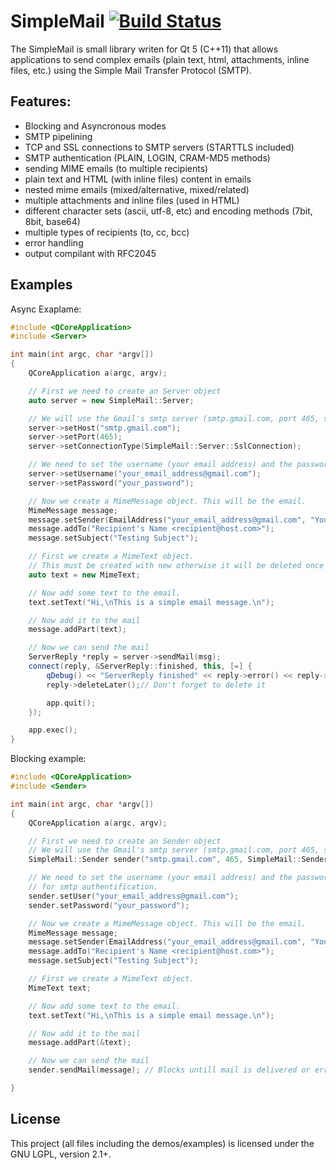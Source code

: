 SimpleMail [![Build Status](https://travis-ci.org/cutelyst/simple-mail.svg?branch=master)](https://travis-ci.org/cutelyst/simple-mail)
=============================================

The SimpleMail is small library writen for Qt 5 (C++11) that allows applications to send complex emails (plain text, html, attachments, inline files, etc.) using the Simple Mail Transfer Protocol (SMTP).

## Features:

- Blocking and Asyncronous modes
- SMTP pipelining
- TCP and SSL connections to SMTP servers (STARTTLS included)
- SMTP authentication (PLAIN, LOGIN, CRAM-MD5 methods)
- sending MIME emails (to multiple recipients)
- plain text and HTML (with inline files) content in emails
- nested mime emails (mixed/alternative, mixed/related)
- multiple attachments and inline files (used in HTML)
- different character sets (ascii, utf-8, etc) and encoding methods (7bit, 8bit, base64)
- multiple types of recipients (to, cc, bcc)
- error handling
- output compilant with RFC2045

## Examples

Async Exaplame:

```c++
#include <QCoreApplication>
#include <Server>

int main(int argc, char *argv[])
{
    QCoreApplication a(argc, argv);

    // First we need to create an Server object
    auto server = new SimpleMail::Server;

    // We will use the Gmail's smtp server (smtp.gmail.com, port 465, ssl)
    server->setHost("smtp.gmail.com");
    server->setPort(465);
    server->setConnectionType(SimpleMail::Server::SslConnection);

    // We need to set the username (your email address) and the password for smtp authentification.
    server->setUsername("your_email_address@gmail.com");
    server->setPassword("your_password");

    // Now we create a MimeMessage object. This will be the email.
    MimeMessage message;
    message.setSender(EmailAddress("your_email_address@gmail.com", "Your Name"));
    message.addTo("Recipient's Name <recipient@host.com>");
    message.setSubject("Testing Subject");

    // First we create a MimeText object.
    // This must be created with new otherwise it will be deleted once we leave the scope.
    auto text = new MimeText;

    // Now add some text to the email.
    text.setText("Hi,\nThis is a simple email message.\n");

    // Now add it to the mail
    message.addPart(text);

    // Now we can send the mail
    ServerReply *reply = server->sendMail(msg);
    connect(reply, &ServerReply::finished, this, [=] {
        qDebug() << "ServerReply finished" << reply->error() << reply->responseText();
        reply->deleteLater();// Don't forget to delete it

        app.quit();
    });

    app.exec();
}
```

Blocking example:

```c++
#include <QCoreApplication>
#include <Sender>

int main(int argc, char *argv[])
{
    QCoreApplication a(argc, argv);

    // First we need to create an Sender object
    // We will use the Gmail's smtp server (smtp.gmail.com, port 465, ssl)
    SimpleMail::Sender sender("smtp.gmail.com", 465, SimpleMail::Sender::SslConnection);

    // We need to set the username (your email address) and the password
    // for smtp authentification.
    sender.setUser("your_email_address@gmail.com");
    sender.setPassword("your_password");

    // Now we create a MimeMessage object. This will be the email.
    MimeMessage message;
    message.setSender(EmailAddress("your_email_address@gmail.com", "Your Name"));
    message.addTo("Recipient's Name <recipient@host.com>");
    message.setSubject("Testing Subject");

    // First we create a MimeText object.
    MimeText text;

    // Now add some text to the email.
    text.setText("Hi,\nThis is a simple email message.\n");

    // Now add it to the mail
    message.addPart(&text);

    // Now we can send the mail
    sender.sendMail(message); // Blocks untill mail is delivered or errored

}
```

## License

This project (all files including the demos/examples) is licensed under the GNU LGPL, version 2.1+.
